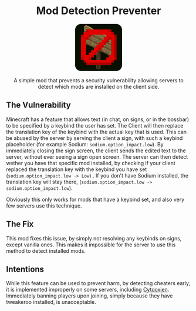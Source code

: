 <h1 style="text-align: center">Mod Detection Preventer</h1>

<p align="center">
<img src="src/main/resources/assets/moddetectionpreventer/icon.png">
</p>

<p style="text-align: center">A simple mod that prevents a security vulnerability allowing servers to detect which mods are installed on
the client side.</p>


## The Vulnerability

Minecraft has a feature that allows text (in chat, on signs, or in the bossbar) to be specified by a keybind the user
has set. The Client will then replace the translation key of the keybind with the actual key that is used. This can
be abused by the server by serving the client a sign, with such a keybind placeholder (for example Sodium:
`sodium.option_impact.low`). By immediately closing the sign screen, the client sends the edited text to the server,
without ever seeing a sign open screen. The server can then detect wether you have that
specific mod installed, by checking if your client replaced the translation key with the keybind you have set
(`sodium.option_impact.low -> Low`) . If you don't have Sodium installed, the translation key will stay there,
(`sodium.option_impact.low -> sodium.option_impact.low`).

Obviously this only works for mods that have a keybind set, and also very few servers use this technique.

## The Fix

This mod fixes this issue, by simply not resolving any keybinds on signs, except vanilla ones. This makes it impossible
for the server to use this method to detect installed mods.

## Intentions

While this feature can be used to prevent harm, by detecting cheaters early, it is implemented improperly on some
servers, including [Cytooxien](CytooxienDetectedMods.md). Immediately banning players upon joining, simply because they
have tweakeroo installed, is unacceptable.
